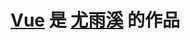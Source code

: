 # [Vue](https://cn.vuejs.org/index.html) 是 [尤雨溪](https://baike.baidu.com/item/%E5%B0%A4%E9%9B%A8%E6%BA%AA/2281470?fr=aladdin) 的作品
